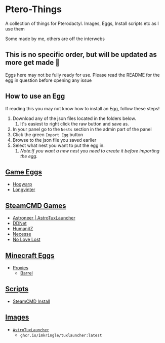 # Ptero-Things
A collection of things for Pterodactyl. Images, Eggs, Install scripts etc as I use them

Some made by me, others are off the interwebs

## This is no specific order, but will be updated as more get made 👀
Eggs here may not be fully ready for use. Please read the README for the egg in question before opening any issue

## How to use an Egg
If reading this you may not know how to install an Egg, follow these steps!
1. Download any of the json files located in the folders below.
   1. It's easiest to right click the raw button and save as.
3. In your panel go to the `Nests` section in the admin part of the panel
4. Click the green `Import Egg` button
5. Browse to the json file you saved earlier
6. Select what nest you want to put the egg in.
   1. *Note:If you want a new nest you need to create it before importing the egg.*

## [Game Eggs](Games-Eggs)
* [Hogwarp](/Games-Eggs/Hogwarp)
* [Longvinter](/Games-Eggs/Longvinter)
## [SteamCMD Games](Games-Eggs/SteamCMD-Games)
* [Astroneer | AstroTuxLauncher](/Games-Eggs/SteamCMD-Games/astrotuxlauncher)
* [DDNet](/Games-Eggs/SteamCMD-Games/DDNet)
* [HumanitZ](/Games-Eggs/SteamCMD-Games/Humanitz)
* [Necesse](/Games-Eggs/SteamCMD-Games/Necesse)
* [No Love Lost](/Games-Eggs/SteamCMD-Games/NoLoveLost)
## [Minecraft Eggs](Games-Eggs/Minecraft-Eggs)
   * [Proxies](Games-Eggs/Minecraft-Eggs/Proxies)
      * [Barrel](Games-Eggs/Minecraft-Eggs/Proxies/Barrel)

## [Scripts](Scripts)
* [SteamCMD Install](Scripts/steamcmd.sh)

## [Images](Docker-Images)
* [`AstroTuxLauncher`](/Docker-Images/tuxlauncher)
    * `ghcr.io/imkringle/tuxlauncher:latest`
